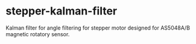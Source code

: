 # stepper-kalman-filter
Kalman filter for angle filtering for stepper motor designed for
AS5048A/B magnetic rotatory sensor.
